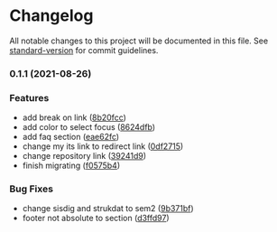# Changelog

All notable changes to this project will be documented in this file. See [standard-version](https://github.com/conventional-changelog/standard-version) for commit guidelines.

### 0.1.1 (2021-08-26)


### Features

* add break on link ([8b20fcc](https://github.com/theodorusclarence/its-class-helper/commit/8b20fcc5a56d2d52066f7816724c7f512b047709))
* add color to select focus ([8624dfb](https://github.com/theodorusclarence/its-class-helper/commit/8624dfb0f370bfec7eae6de536cd498b2d82f52a))
* add faq section ([eae62fc](https://github.com/theodorusclarence/its-class-helper/commit/eae62fc5311879789aa46604e64a4dedaf767ec3))
* change my its link to redirect link ([0df2715](https://github.com/theodorusclarence/its-class-helper/commit/0df27151d872d58200c9dd8be61e75c099f34f63))
* change repository link ([39241d9](https://github.com/theodorusclarence/its-class-helper/commit/39241d9475bd2f80679b4e50fa5bb54c95973e1c))
* finish migrating ([f0575b4](https://github.com/theodorusclarence/its-class-helper/commit/f0575b45b2651e876c24dd238303b03f9b938d3d))


### Bug Fixes

* change sisdig and strukdat to sem2 ([9b371bf](https://github.com/theodorusclarence/its-class-helper/commit/9b371bf164fc2b9feac2b40d099f901975c0cb03))
* footer not absolute to section ([d3ffd97](https://github.com/theodorusclarence/its-class-helper/commit/d3ffd97320c2d47d9e84b916846c4e2e578539a7))
